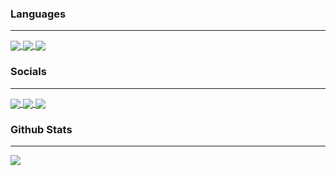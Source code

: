 <h3>Languages</h3>

---

<a href="https://github.com/thepaperman">
  <img align="center" src="https://img.shields.io/badge/python-000000?style=for-the-badge&logo=python&logoColor=white"/>
</a>
<a href="https://github.com/thepaperman">
  <img align="center" src="https://img.shields.io/badge/html-000000?style=for-the-badge&logo=html5&logoColor=white"/>
</a>
<a href="https://github.com/thepaperman">
  <img align="center" src="https://img.shields.io/badge/css-000000?style=for-the-badge&logo=css3&logoColor=white"/>
</a>

<h3>Socials</h3>

---

<a href="https://youtube.com/thepaperman">
  <img align="center" src="https://img.shields.io/badge/youtube-000000?style=for-the-badge&logo=youtube&logoColor=white"/>
</a>
<a href="https://instagram.com/paperdosmans">
  <img align="center" src="https://img.shields.io/badge/instagram-000000?style=for-the-badge&logo=instagram&logoColor=white"/>
</a>
<a href="https://steamcommunity.com/id/thepapermanhvh">
  <img align="center" src="https://img.shields.io/badge/steam-000000?style=for-the-badge&logo=steam&logoColor=white"/>
</a>

<h3>Github Stats</h3>

---

<a href="https://github.com/thepaperman/github-readme-stats">
  <img align="center" src="https://github-readme-stats.vercel.app/api?username=thepaperman&show_icons=true&theme=dark"/>
</a>

